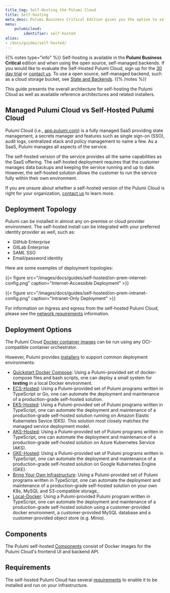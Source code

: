 ```yaml
---
title_tag: Self-Hosting the Pulumi Cloud
title: Self-hosting
meta_desc: Pulumi Business Critical Edition gives you the option to self-host Pulumi within your organization's infrastructure.
menu:
    pulumicloud:
        identifier: self-hosted
alias:
- /docs/guides/self-hosted/
---
```


{{% notes type="info" %}}
Self-hosting is available in the **Pulumi Business Critical** edition and when using the open source, self-managed backends. If you would like to evaluate the Self-Hosted Pulumi Cloud, sign up for the [30 day trial](/product/self-hosted#self-hosted-trial) or [contact us](/contact/). To use a open source, self-managed backend, such as a cloud storage bucket, see [State and Backends](/docs/concepts/state/).
{{% /notes %}}

This guide presents the overall architecture for self-hosting the Pulumi Cloud as well as available reference architectures and related installers.

## Managed Pulumi Cloud vs Self-Hosted Pulumi Cloud

Pulumi Cloud (i.e., [app.pulumi.com](https://app.pulumi.com)) is a fully managed SaaS providing state management, a secrets manager and features such as single sign-on (SSO), audit logs, centralized stack and policy management to name a few. As a SaaS, Pulumi manages all aspects of the service.

The self-hosted version of the service provides all the same capabilities as the SaaS offering. The self-hosted deployment requires that the customer manages data backups and keeping the service running and up to date.  However, the self-hosted solution allows the customer to run the service fully within their own environment.

If you are unsure about whether a self-hosted version of the Pulumi Cloud is right for your organization, [contact us](/contact/) to learn more.

## Deployment Topology

Pulumi can be installed in almost any on-premise or cloud provider environment. The self-hosted install can be integrated with your preferred identity provider as well, such as:

* GitHub Enterprise
* GitLab Enterprise
* SAML SSO
* Email/password identity

Here are some examples of deployment topologies:

{{< figure src="/images/docs/guides/self-hosted/on-prem-internet-config.png" caption="Internet-Accessible Deployment" >}}

{{< figure src="/images/docs/guides/self-hosted/on-prem-intranet-config.png" caption="Intranet-Only Deployment" >}}

For information on ingress and egress from the self-hosted Pulumi Cloud, please see the [network requirements](/docs/guides/self-hosted/requirements/network/) information.

## Deployment Options

The Pulumi Cloud [Docker container images](/docs/guides/self-hosted/components/) can be run using any OCI-compatible container orchestrator.

However, Pulumi provides [installers](https://github.com/pulumi/pulumi-self-hosted-installers) to support common deployment environments:

* [Quickstart Docker Compose](/docs/guides/self-hosted/quickstart-docker-compose/): Using a Pulumi-provided set of docker-compose files and bash scripts, one can deploy a small system for **testing** in a local Docker environment.
* [ECS-Hosted](ecs-hosted/): Using a Pulumi-provided set of Pulumi programs written in TypeScript or Go, one can automate the deployment and maintenance of a production-grade self-hosted solution.
* [EKS-Hosted](eks-hosted/): Using a Pulumi-provided set of Pulumi programs written in TypeScript, one can automate the deployment and maintenance of a production-grade self-hosted solution running on Amazon Elastic Kubernetes Sevice (EKS). This solution most closely matches the managed service deployment model.
* [AKS-Hosted](aks-hosted/): Using a Pulumi-provided set of Pulumi programs written in TypeScript, one can automate the deployment and maintenance of a production-grade self-hosted solution on Azure Kubernetes Service (AKS).
* [GKE-Hosted](gke-hosted/): Using a Pulumi-provided set of Pulumi programs written in TypeScript, one can automate the deployment and maintenance of a production-grade self-hosted solution on Google Kubernetes Engine (GKE).
* [Bring Your Own Infrastructure](byo-infra-hosted/): Using a Pulumi-provided set of Pulumi programs written in TypeScript, one can automate the deployment and maintenance of a production-grade self-hosted solution on your own K8s, MySQL and S3-compatible storage,.
* [Local-Docker](local-docker/): Using a Pulumi-provided Pulumi program written in TypeScript, one can automate the deployment and maintenance of a production-grade self-hosted solution using a customer-provided docker environment,  a customer-provided MySQL database and a customer-provided object store (e.g. Minio).

## Components

The Pulumi self-hosted [Components](components/) consist of Docker images for the Pulumi Cloud's frontend UI and backend API.

## Requirements

The self-hosted Pulumi Cloud has several [requirements](requirements/) to enable it to be installed and run on your infrastructure.
